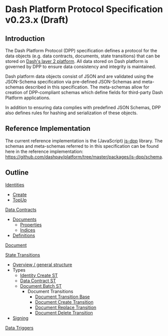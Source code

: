 # Dash Platform Protocol Specification v0.23.x (Draft)

## Introduction

The Dash Platform Protocol (DPP) specification defines a protocol for the data
objects (e.g.  data contracts, documents, state transitions) that can be stored
on [Dash's layer 2
platform](https://dashplatform.readme.io/docs/introduction-what-is-dash-platform).
All data stored on Dash platform is governed by DPP to ensure data consistency
and integrity is maintained.

Dash platform data objects consist of JSON and are validated using the
JSON-Schema specification via pre-defined JSON-Schemas and meta-schemas
described in this specification. The meta-schemas allow for creation of
DPP-compliant schemas which define fields for third-party Dash Platform
applications.

In addition to ensuring data complies with predefined JSON Schemas, DPP also
defines rules for hashing and serialization of these objects.

## Reference Implementation

The current reference implementation is the (JavaScript)
[js-dpp](https://github.com/dashpay/platform/tree/master/packages/js-dpp) library. The schemas and
meta-schemas referred to in this specification can be found here in the
reference implementation: https://github.com/dashpay/platform/tree/master/packages/js-dpp/schema.

## Outline

[Identities](identity.md)

 - [Create](identity.md#identity-creation)
 - [TopUp](identity.md#identity-topup)

[Data Contracts](data-contract.md)

 - [Documents](data-contract.md#data-contract-documents)
   - [Properties](data-contract.md#document-properties)
   - [Indices](data-contract.md#document-indices)
 - [Definitions](data-contract.md#data-contract-definitions)

[Document](document.md)

[State Transitions](state-transition.md)

 - [Overview / general structure](state-transition.md)
 - Types
   - [Identity Create ST](identity.md#identity-creation)
   - [Data Contract ST](data-contract.md#data-contract-creation)
   - [Document Batch ST](document.md)
     - Document Transitions
       - [Document Transition Base](document.md#document-base-transition)
       - [Document Create Transition](document.md#document-create-transition)
       - [Document Replace Transition](document.md#document-replace-transition)
       - [Document Delete Transition](document.md#document-delete-transition)
 - [Signing](state-transition.md#state-transition-signing)

[Data Triggers](data-trigger.md)
